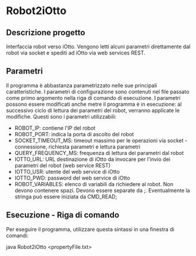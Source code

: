 # Robot2iOtto
## Descrizione progetto
Interfaccia robot verso iOtto.
Vengono letti alcuni parametri direttamente dal robot via socket e spediti ad iOtto via web services REST.

## Parametri
Il programma è abbastanza parametrizzato nelle sue principali caratteristiche. I parametri di configurazione sono contenuti nel file passato come primo argomento nella riga di comando di esecuzione.
I parametri possono essere modificati anche metre il programma è in esecuzione: al successivo ciclo di lettura dei parametri del robot, verranno applicate le modifiche.
Questi sono i parametri utilizzabili:

* ROBOT_IP: contiene l'IP del robot
* ROBOT_PORT: indica la porta di ascolto del robot
* SOCKET_TIMEOUT_MS: timeout massimo per le operazioni via socket - connessione, richiesta parametri e lettura parametri
* QUERY_FREQUENCY_MS: frequenza di lettura dei parametri dal robot
* IOTTO_URL: URL destinazione di iOtto da invocare per l'invio dei parametri del robot (web service REST)
* IOTTO_USR: utente del web service di iOtto
* IOTTO_PWD: password del web service di iOtto
* ROBOT_VARIABLES: elenco di variabili da richiedere al robot. Non devono contenere spazi. Devono essere separate da ;. Eventualmente la stringa può essere iniziata da CMD_READ;

## Esecuzione - Riga di comando
Per eseguire il programma, utilizzare questa sintassi in una finestra di comandi:

java Robot2iOtto <propertyFile.txt>


